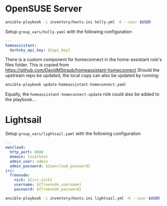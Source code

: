 # OpenSUSE Server

```sh
ansible-playbook -i inventory/hosts.ini holly.yml -K --user $USER
```

Setup `group_vars/holly.yaml` with the following configuration

```yaml
---
homeassistant:
  darksky_api_key: ${api_key}
```

There is a custom component for homeconnect in the home-assistant role's files folder. This is copied from https://github.com/DavidMStraub/homeassistant-homeconnect Should the upstream repo be updated, the local copy can also be updated by running:

```sh
ansible-playbook update-homeassistant-homeconnect.yaml
```

Equally, the `homeassistant-homeconnect-update` role could also be added to the playbook... 

# Lightsail

Setup `group_vars/lightsail.yaml` with the following configuration

```yaml
---
owncloud:
  http_port: 8080
  domain: localhost
  admin_user: admin
  admin_password: ${owncloud_password}
irc:
  freenode:
    nick: ${irc_nick}
    username: ${freenode_username}
    password: ${freenode_password}
```

```sh
ansible-playbook -i inventory/hosts.ini lightsail.yml -K --user $USER
```